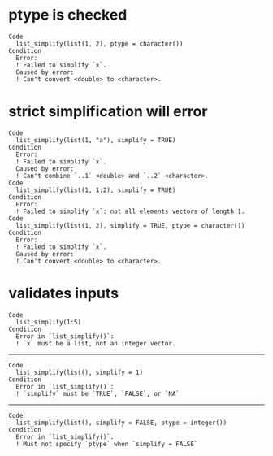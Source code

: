 # ptype is checked

    Code
      list_simplify(list(1, 2), ptype = character())
    Condition
      Error:
      ! Failed to simplify `x`.
      Caused by error:
      ! Can't convert <double> to <character>.

# strict simplification will error

    Code
      list_simplify(list(1, "a"), simplify = TRUE)
    Condition
      Error:
      ! Failed to simplify `x`.
      Caused by error:
      ! Can't combine `..1` <double> and `..2` <character>.
    Code
      list_simplify(list(1, 1:2), simplify = TRUE)
    Condition
      Error:
      ! Failed to simplify `x`: not all elements vectors of length 1.
    Code
      list_simplify(list(1, 2), simplify = TRUE, ptype = character())
    Condition
      Error:
      ! Failed to simplify `x`.
      Caused by error:
      ! Can't convert <double> to <character>.

# validates inputs

    Code
      list_simplify(1:5)
    Condition
      Error in `list_simplify()`:
      ! `x` must be a list, not an integer vector.

---

    Code
      list_simplify(list(), simplify = 1)
    Condition
      Error in `list_simplify()`:
      ! `simplify` must be `TRUE`, `FALSE`, or `NA`

---

    Code
      list_simplify(list(), simplify = FALSE, ptype = integer())
    Condition
      Error in `list_simplify()`:
      ! Must not specify `ptype` when `simplify = FALSE`

